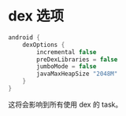 # dex 选项

``` Groovy
android {
    dexOptions {
        incremental false
        preDexLibraries = false
        jumboMode = false
        javaMaxHeapSize "2048M"
    }
}
```

这将会影响到所有使用 dex 的 task。